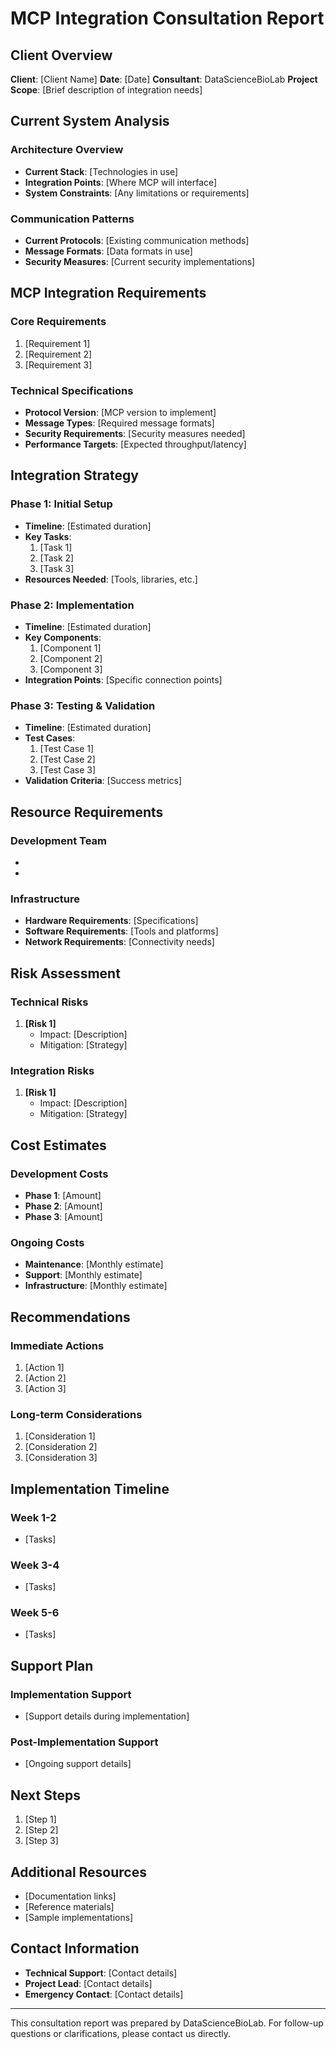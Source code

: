 # MCP Integration Consultation Report

## Client Overview
**Client**: [Client Name]
**Date**: [Date]
**Consultant**: DataScienceBioLab
**Project Scope**: [Brief description of integration needs]

## Current System Analysis
### Architecture Overview
- **Current Stack**: [Technologies in use]
- **Integration Points**: [Where MCP will interface]
- **System Constraints**: [Any limitations or requirements]

### Communication Patterns
- **Current Protocols**: [Existing communication methods]
- **Message Formats**: [Data formats in use]
- **Security Measures**: [Current security implementations]

## MCP Integration Requirements
### Core Requirements
1. [Requirement 1]
2. [Requirement 2]
3. [Requirement 3]

### Technical Specifications
- **Protocol Version**: [MCP version to implement]
- **Message Types**: [Required message formats]
- **Security Requirements**: [Security measures needed]
- **Performance Targets**: [Expected throughput/latency]

## Integration Strategy
### Phase 1: Initial Setup
- **Timeline**: [Estimated duration]
- **Key Tasks**:
  1. [Task 1]
  2. [Task 2]
  3. [Task 3]
- **Resources Needed**: [Tools, libraries, etc.]

### Phase 2: Implementation
- **Timeline**: [Estimated duration]
- **Key Components**:
  1. [Component 1]
  2. [Component 2]
  3. [Component 3]
- **Integration Points**: [Specific connection points]

### Phase 3: Testing & Validation
- **Timeline**: [Estimated duration]
- **Test Cases**:
  1. [Test Case 1]
  2. [Test Case 2]
  3. [Test Case 3]
- **Validation Criteria**: [Success metrics]

## Resource Requirements
### Development Team
- [Role 1]: [Responsibilities]
- [Role 2]: [Responsibilities]

### Infrastructure
- **Hardware Requirements**: [Specifications]
- **Software Requirements**: [Tools and platforms]
- **Network Requirements**: [Connectivity needs]

## Risk Assessment
### Technical Risks
1. **[Risk 1]**
   - Impact: [Description]
   - Mitigation: [Strategy]

### Integration Risks
1. **[Risk 1]**
   - Impact: [Description]
   - Mitigation: [Strategy]

## Cost Estimates
### Development Costs
- **Phase 1**: [Amount]
- **Phase 2**: [Amount]
- **Phase 3**: [Amount]

### Ongoing Costs
- **Maintenance**: [Monthly estimate]
- **Support**: [Monthly estimate]
- **Infrastructure**: [Monthly estimate]

## Recommendations
### Immediate Actions
1. [Action 1]
2. [Action 2]
3. [Action 3]

### Long-term Considerations
1. [Consideration 1]
2. [Consideration 2]
3. [Consideration 3]

## Implementation Timeline
### Week 1-2
- [Tasks]

### Week 3-4
- [Tasks]

### Week 5-6
- [Tasks]

## Support Plan
### Implementation Support
- [Support details during implementation]

### Post-Implementation Support
- [Ongoing support details]

## Next Steps
1. [Step 1]
2. [Step 2]
3. [Step 3]

## Additional Resources
- [Documentation links]
- [Reference materials]
- [Sample implementations]

## Contact Information
- **Technical Support**: [Contact details]
- **Project Lead**: [Contact details]
- **Emergency Contact**: [Contact details]

---
This consultation report was prepared by DataScienceBioLab. For follow-up questions or clarifications, please contact us directly. 
